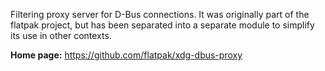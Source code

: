 Filtering proxy server for D-Bus connections. It was originally part of the flatpak project,
but has been separated into a separate module to simplify its use in other contexts.

**Home page:** <https://github.com/flatpak/xdg-dbus-proxy>

